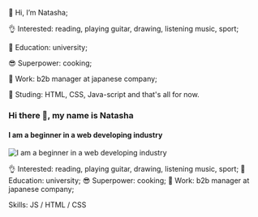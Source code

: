 💁 Hi, I’m Natasha;

👌 Interested: reading, playing guitar, drawing, listening music, sport;

💪 Education: university;

😎 Superpower: cooking;

👊 Work: b2b manager at japanese company;

😤 Studing: HTML, CSS, Java-script and that's all for now.



<!---
Nattyme/Nattyme is a ✨ special ✨ repository because its `README.md` (this file) appears on your GitHub profile.
You can click the Preview link to take a look at your changes.
--->

### Hi there 👋, my name is Natasha
#### I am a beginner in a web developing industry
![I am a beginner in a web developing industry](https://arturssmirnovs.github.io/github-profile-readme-generator/images/banner.png)

👌 Interested: reading, playing guitar, drawing, listening music, sport;
💪 Education: university;
😎 Superpower: cooking;
👊 Work: b2b manager at japanese company;

Skills: JS / HTML / CSS






